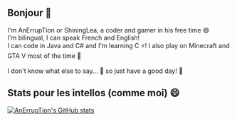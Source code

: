## Bonjour 🥖

I'm AnErrupTion or ShiningLea, a coder and gamer in his free time 😄<br/>
I'm bilingual, I can speak French and English!<br/>
I can code in Java and C# and I'm learning C ⚡! I also play on Minecraft and GTA V most of the time 👯<br/>
<br/>
I don't know what else to say... 🤔 so just have a good day! 💬

## Stats pour les intellos (comme moi) 😄
[![AnErrupTion's GitHub stats](https://github-readme-stats.vercel.app/api?username=AnErrupTion&theme=synthwave&show_icons=true)](https://github.com/anuraghazra/github-readme-stats)
